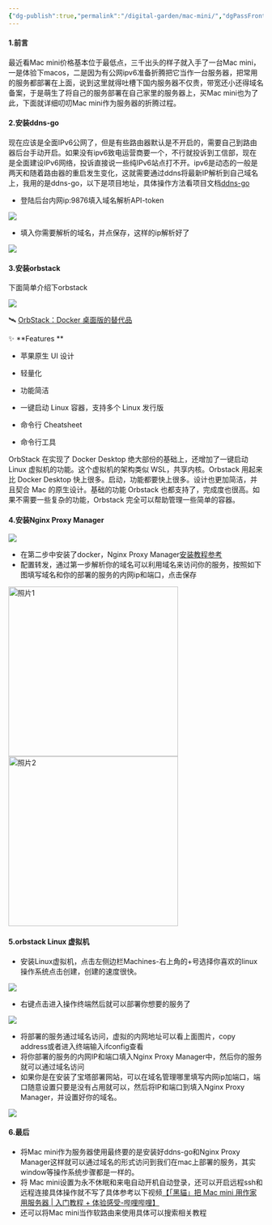 ```yaml
---
{"dg-publish":true,"permalink":"/digital-garden/mac-mini/","dgPassFrontmatter":true,"noteIcon":""}
---
```


#### 1.前言

最近看Mac mini价格基本位于最低点，三千出头的样子就入手了一台Mac mini，一是体验下macos，二是因为有公网ipv6准备折腾把它当作一台服务器，把常用的服务都部署在上面，说到这里就得吐槽下国内服务器不仅贵，带宽还小还得域名备案，于是萌生了将自己的服务部署在自己家里的服务器上，买Mac mini也为了此，下面就详细叨叨Mac mini作为服务器的折腾过程。
#### 2.安装ddns-go

现在应该是全面IPv6公网了，但是有些路由器默认是不开启的，需要自己到路由器后台手动开启。如果没有ipv6致电运营商要一个，不行就投诉到工信部，现在是全面建设IPv6网络，投诉直接说一些纯IPv6站点打不开。ipv6是动态的一般是两天和随着路由器的重启发生变化，这就需要通过ddns将最新IP解析到自己域名上，我用的是ddns-go，以下是项目地址，具体操作方法看项目文档[ddns-go](https://github.com/jeessy2/ddns-go)
- 登陆后台内网ip:9876填入域名解析API-token

![](https://jihulab.com/images1/blog/-/raw/main/pictures/2023/08/14222032.png)

- 填入你需要解析的域名，并点保存，这样的ip解析好了

![](https://jihulab.com/images1/blog/-/raw/main/pictures/2023/08/14222110.png)

#### 3.安装orbstack

下面简单介绍下orbstack

![](https://jihulab.com/images1/blog/-/raw/main/pictures/2023/08/14222840.jpeg)

🛰️ [OrbStack：Docker 桌面版的替代品](https://orbstack.dev/)

✨ **Features
**
- 苹果原生 UI 设计

- 轻量化

- 功能简洁

- 一键启动 Linux 容器，支持多个 Linux 发行版

- 命令行 Cheatsheet

- 命令行工具

OrbStack 在实现了 Docker Desktop 绝大部份的基础上，还增加了一键启动 Linux 虚拟机的功能。这个虚拟机的架构类似 WSL，共享内核。Orbstack 用起来比 Docker Desktop 快上很多。启动，功能都要快上很多。设计也更加简洁，并且契合 Mac 的原生设计。基础的功能 Orbstack 也都支持了，完成度也很高。如果不需要一些复杂的功能，Orbstack 完全可以帮助管理一些简单的容器。

#### 4.安装Nginx Proxy Manager

![](https://jihulab.com/images1/blog/-/raw/main/pictures/2023/08/14223154.webp)

- 在第二步中安装了docker，Nginx Proxy Manager[安装教程参考](https://blog.laoda.de/archives/nginxproxymanager/?highlight=ning)
- 配置转发，通过第一步解析你的域名可以利用域名来访问你的服务，按照如下图填写域名和你的部署的服务的内网ip和端口，点击保存

<img src="https://jihulab.com/images1/blog/-/raw/main/pictures/2023/08/14224020.png" alt="照片1" width="335
	  px">    <img src="https://jihulab.com/images1/blog/-/raw/main/pictures/2023/08/14224056.png" alt="照片2" width="335px">

#### 5.orbstack Linux 虚拟机

- 安装Linux虚拟机，点击左侧边栏Machines-右上角的+号选择你喜欢的linux操作系统点击创建，创建的速度很快。

![](https://jihulab.com/images1/blog/-/raw/main/pictures/2023/08/14224611.png)

- 右键点击进入操作终端然后就可以部署你想要的服务了

![](https://jihulab.com/images1/blog/-/raw/main/pictures/2023/08/14224945.png)

- 将部署的服务通过域名访问，虚拟的内网地址可以看上面图片，copy address或者进入终端输入ifconfig查看
- 将你部署的服务的内网IP和端口填入Nginx Proxy Manager中，然后你的服务就可以通过域名访问
- 如果你是在安装了宝塔部署网站，可以在域名管理哪里填写内网ip加端口，端口随意设置只要是没有占用就可以，然后将IP和端口到填入Nginx Proxy Manager，并设置好你的域名。

![](https://jihulab.com/images1/blog/-/raw/main/pictures/2023/08/14225832.png)

#### 6.最后

- 将Mac mini作为服务器使用最终要的是安装好ddns-go和Nginx Proxy Manager这样就可以通过域名的形式访问到我们在mac上部署的服务，其实window等操作系统步骤都是一样的。
- 将 Mac mini设置为永不休眠和来电自动开机自动登录，还可以开启远程ssh和远程连接具体操作就不写了具体参考以下视频[【「黑貓」把 Mac mini 用作家用服务器 | 入门教程 + 体验感受-哔哩哔哩】 ](https://b23.tv/hkogezC)
- 还可以将Mac mini当作软路由来使用具体可以搜索相关教程